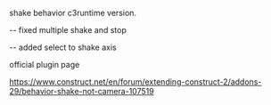 
shake behavior c3runtime version.

-- fixed multiple shake and stop

-- added select to shake axis


official plugin page

https://www.construct.net/en/forum/extending-construct-2/addons-29/behavior-shake-not-camera-107519
